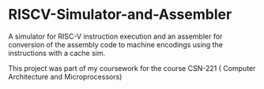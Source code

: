 # RISCV-Simulator-and-Assembler
A simulator for RISC-V instruction execution  and an assembler for conversion of the assembly code to machine encodings using the instructions with a cache sim.

This project was part of my coursework for the course CSN-221 ( Computer Architecture and Microprocessors)
